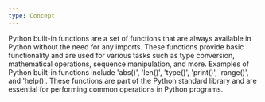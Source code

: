 ```yaml
---
type: Concept
---
```


Python built-in functions are a set of functions that are always available in Python without the need for any imports. These functions provide basic functionality and are used for various tasks such as type conversion, mathematical operations, sequence manipulation, and more. Examples of Python built-in functions include 'abs()', 'len()', 'type()', 'print()', 'range()', and 'help()'. These functions are part of the Python standard library and are essential for performing common operations in Python programs.